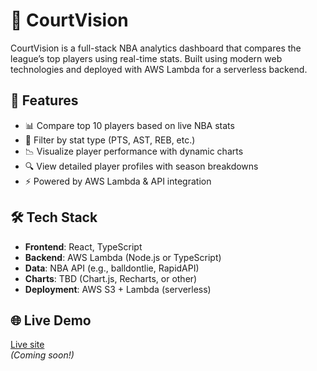 # 🏀 CourtVision
CourtVision is a full-stack NBA analytics dashboard that compares the league’s top players using real-time stats. Built using modern web technologies and deployed with AWS Lambda for a serverless backend.

## 🚀 Features

- 📊 Compare top 10 players based on live NBA stats
- 🧮 Filter by stat type (PTS, AST, REB, etc.)
- 📉 Visualize player performance with dynamic charts
- 🔍 View detailed player profiles with season breakdowns
- ⚡ Powered by AWS Lambda & API integration

## 🛠️ Tech Stack

- **Frontend**: React, TypeScript
- **Backend**: AWS Lambda (Node.js or TypeScript)
- **Data**: NBA API (e.g., balldontlie, RapidAPI)
- **Charts**: TBD (Chart.js, Recharts, or other)
- **Deployment**: AWS S3 + Lambda (serverless)


## 🌐 Live Demo

[Live site](https://your-site-link.com)  
_(Coming soon!)_
